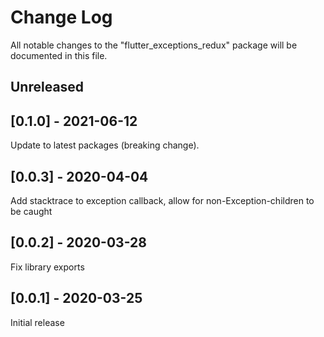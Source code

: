# Change Log

All notable changes to the "flutter_exceptions_redux" package will be documented in this file.

## Unreleased
## [0.1.0] - 2021-06-12
Update to latest packages (breaking change).

## [0.0.3] - 2020-04-04
Add stacktrace to exception callback, allow for non-Exception-children to be caught

## [0.0.2] - 2020-03-28
Fix library exports

## [0.0.1] - 2020-03-25
Initial release
